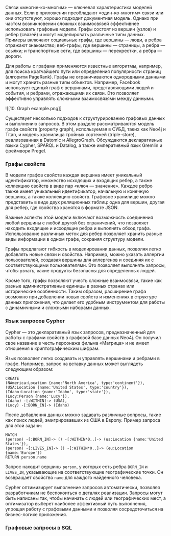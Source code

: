 Связи «многие-ко-многим» — ключевая характеристика моделей данных. Если в приложении преобладают «один-ко-многим» связи или они отсутствуют, хорошо подходит документная модель. Однако при частом возникновении сложных взаимосвязей эффективнее использовать графовые модели. Графы состоят из вершин (узлов) и ребер (связей) и могут моделировать различные типы данных. Примеры включают социальные графы, где вершины — люди, а ребра отражают знакомство; веб-графы, где вершины — страницы, а ребра — ссылки; и транспортные сети, где вершины — перекрестки, а ребра — дороги.

Для работы с графами применяются известные алгоритмы, например, для поиска кратчайшего пути или определения популярности страниц (алгоритм PageRank). Графы не ограничиваются однородными данными и могут хранить разные типы объектов. Например, Facebook использует единый граф с вершинами, представляющими людей и события, и ребрами, отражающими их связи. Это позволяет эффективно управлять сложными взаимосвязями между данными.

![[10. Graph example.png]]

Существует несколько подходов к структурированию графовых данных и выполнению запросов. В этом разделе рассматриваются модель графа свойств (property graph), используемая в СУБД, таких как Neo4j и Titan, и модель хранилища тройных кортежей (triple-store), реализованная в Datomic и AllegroGraph. Обсуждаются декларативные языки Cypher, SPARQL и Datalog, а также императивный язык Gremlin и фреймворк Pregel.

### Графы свойств

В модели графов свойств каждая вершина имеет уникальный идентификатор, множество исходящих и входящих ребер, а также коллекцию свойств в виде пар «ключ — значение». Каждое ребро также имеет уникальный идентификатор, начальную и конечную вершины, а также коллекцию свойств. Графовое хранилище можно представить в виде двух реляционных таблиц: одна для вершин, другая для ребер, где свойства хранятся в формате JSON.

Важные аспекты этой модели включают возможность соединения любой вершины с любой другой без ограничений, что позволяет находить входящие и исходящие ребра и выполнять обход графа. Использование различных меток для ребер позволяет хранить разные виды информации в одном графе, сохраняя структуру модели.

Графы предлагают гибкость в моделировании данных, позволяя легко добавлять новые связи и свойства. Например, можно указать аллергии пользователей, создавая вершины для аллергенов и соединяя их с соответствующими пользователями. Это позволяет выполнять запросы, чтобы узнать, какие продукты безопасны для определенных людей.

Кроме того, графы позволяют учесть сложные взаимосвязи, такие как разные административные единицы в разных странах или исторические особенности. Таким образом, расширение графа возможно при добавлении новых свойств и изменениях в структуре данных приложения, что делает его удобным инструментом для работы с динамичными и сложными наборами данных.

### Язык запросов Cypher

Cypher — это декларативный язык запросов, предназначенный для работы с графами свойств в графовой базе данных Neo4j. Он получил свое название в честь персонажа фильма «Матрица» и не имеет отношения к криптографическим шифрам.

Язык позволяет легко создавать и управлять вершинами и ребрами в графе. Например, запрос на вставку данных может выглядеть следующим образом:

```cypher
CREATE 
(NAmerica:Location {name:'North America', type:'continent'}), 
(USA:Location {name:'United States', type:'country'}), 
(Idaho:Location {name:'Idaho', type:'state'}), 
(Lucy:Person {name:'Lucy'}), 
(Idaho) -[:WITHIN]-> (USA), 
(Lucy) -[:BORN_IN]-> (Idaho)
```

После добавления данных можно задавать различные вопросы, такие как поиск людей, эмигрировавших из США в Европу. Пример запроса для этой задачи:

```cypher
MATCH 
(person) -[:BORN_IN]-> () -[:WITHIN*0..]-> (us:Location {name:'United States'}), 
(person) -[:LIVES_IN]-> () -[:WITHIN*0..]-> (eu:Location {name:'Europe'}) 
RETURN person.name
```

Запрос находит вершины `person`, у которых есть ребра `BORN_IN` и `LIVES_IN`, указывающие на соответствующие географические точки. Он возвращает свойство `name` для каждого найденного человека.

Cypher оптимизирует выполнение запросов автоматически, позволяя разработчикам не беспокоиться о деталях реализации. Запросы могут быть написаны так, чтобы начинать с людей или географических мест, а оптимизатор выберет наиболее эффективный путь выполнения, упрощая работу с графовыми данными и позволяя сосредоточиться на бизнес-логике приложения.

### Графовые запросы в SQL


